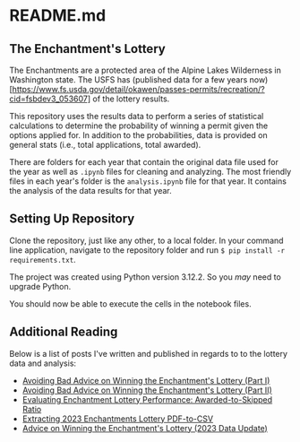 # README.md

## The Enchantment's Lottery

The Enchantments are a protected area of the Alpine Lakes Wilderness in Washington state. The USFS has (published data for a few years now)[https://www.fs.usda.gov/detail/okawen/passes-permits/recreation/?cid=fsbdev3_053607] of the lottery results. 

This repository uses the results data to perform a series of statistical calculations to determine the probability of winning a permit given the options applied for. In addition to the probabilities, data is provided on general stats (i.e., total applications, total awarded).

There are folders for each year that contain the original data file used for the year as well as `.ipynb` files for cleaning and analyzing. The most friendly files in each year's folder is the `analysis.ipynb` file for that year. It contains the analysis of the data results for that year. 

## Setting Up Repository

Clone the repository, just like any other, to a local folder. In your command line application, navigate to the repository folder and run `$ pip install -r requirements.txt`.

The project was created using Python version 3.12.2. So you _may_ need to upgrade Python. 

You should now be able to execute the cells in the notebook files.

## Additional Reading

Below is a list of posts I've written and published in regards to to the lottery data and analysis:

- [Avoiding Bad Advice on Winning the Enchantment's Lottery (Part I)](https://retz.blog/posts/avoiding-bad-advice-on-winning-the-enchantments-lottery)
- [Avoiding Bad Advice on Winning the Enchantment's Lottery (Part II)](https://retz.blog/posts/avoiding-bad-advice-on-winning-the-enchantments-lottery-part-ii)
- [Evaluating Enchantment Lottery Performance: Awarded-to-Skipped Ratio](https://retz.blog/posts/evaluating-enchantment-lottery-performance-awarded-to-skipped-ratio)
- [Extracting 2023 Enchantments Lottery PDF-to-CSV](https://retz.dev/blog/extracting-2023-enchantments-lottery-pdf-to-csv)
- [Advice on Winning the Enchantment's Lottery (2023 Data Update)](https://retz.blog/posts/advice-on-winning-the-enchantments-lottery-2023-update)
